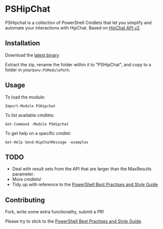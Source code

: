 # PSHipChat

PSHipchat is a collection of PowerShell Cmdlets that let you simplify and automate your interactions with HipChat. Based on [HipChat API v2](https://www.hipchat.com/docs/apiv2).

## Installation
Download the [latest binary](https://github.com/davestephens/PSHipchat/archive/master.zip)

Extract the zip, rename the folder within it to "PSHipChat", and copy to a folder in your`$env:PSModulePath`.

## Usage
To load the module:

	Import-Module PSHipchat

To list available cmdlets:

	Get-Command -Module PSHipchat

To get help on a specific cmdlet:	

	Get-Help Send-HipChatMessage -examples

## TODO

- Deal with result sets from the API that are larger than the MaxResults parameter.
- More cmdlets!
- Tidy up with reference to the [PowerShell Best Practises and Style Guide](https://github.com/PoshCode/PowerShellPracticeAndStyle)

## Contributing

Fork, write some extra functionality, submit a PR! 

Please try to stick to the [PowerShell Best Practises and Style Guide](https://github.com/PoshCode/PowerShellPracticeAndStyle). 